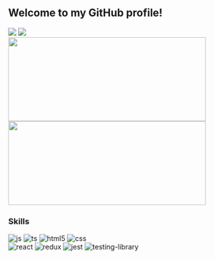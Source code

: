 ## Welcome to my GitHub profile!

<div>
 <a href="https://www.linkedin.com/in/jonataslaguna/"><img src="https://img.shields.io/badge/LinkedIn-0077B5?style=for-the-badge&logo=linkedin&logoColor=white" /></a>
  <a href="mailto:jonataslaguna.js@gmail.com"> <img src="https://img.shields.io/badge/Gmail-D14836?style=for-the-badge&logo=gmail&logoColor=white" /> </a>
</div>

<div>
  <div>
   <img height="170em" width="400em" src="https://github-readme-stats-sigma-five.vercel.app/api?username=jonataslaguna&show_icons=true&theme=dark">
  <div/>
 <div>
   <img height="170em" width="400em" src="https://github-readme-stats-sigma-five.vercel.app/api/top-langs/?username=jonataslaguna&layout=compact&theme=dark">
 </div>
</div>
  

### Skills

<div>
  <img alt="js" src="https://img.shields.io/badge/JavaScript-F7DF1E?style=for-the-badge&logo=javascript&logoColor=black" />
  <img alt="ts" src="https://img.shields.io/badge/TypeScript-007ACC?style=for-the-badge&logo=typescript&logoColor=white" />
  <img alt="html5" src="https://img.shields.io/badge/HTML5-E34F26?style=for-the-badge&logo=html5&logoColor=white" />
  <img alt="css" src=https://img.shields.io/badge/CSS-239120?&style=for-the-badge&logo=css3&logoColor=white /><br />
  <img alt="react" src="https://img.shields.io/badge/React-20232A?style=for-the-badge&logo=react&logoColor=61DAFB" />
  <img alt="redux" src="https://img.shields.io/badge/Redux-593D88?style=for-the-badge&logo=redux&logoColor=white">
  <img alt="jest" src="https://img.shields.io/badge/Jest-323330?style=for-the-badge&logo=Jest&logoColor=white">
  <img alt="testing-library" src="https://img.shields.io/badge/testing%20library-323330?style=for-the-badge&logo=testing-library&logoColor=red">
<div>


          
